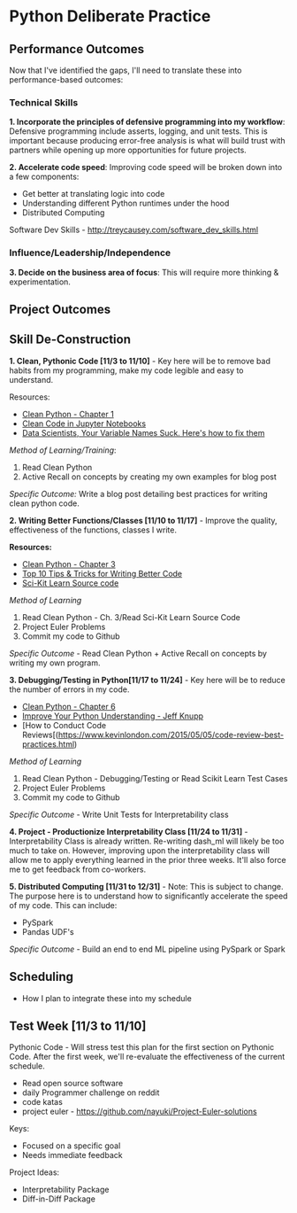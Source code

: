 # Python Deliberate Practice

## Performance Outcomes
Now that I've identified the gaps, I'll need to translate these into performance-based outcomes:

### Technical Skills
**1. Incorporate the principles of defensive programming into my workflow**: Defensive programming include asserts, logging, and unit tests. This is important because producing error-free analysis is what will build trust with partners while opening up more opportunities for future projects. 

**2. Accelerate code speed**: Improving code speed will be broken down into a few components:
- Get better at translating logic into code 
- Understanding different Python runtimes under the hood
- Distributed Computing 

Software Dev Skills - http://treycausey.com/software_dev_skills.html

### Influence/Leadership/Independence
**3. Decide on the business area of focus**: This will require more thinking & experimentation. 

## Project Outcomes 

## Skill De-Construction 
**1. Clean, Pythonic Code [11/3 to 11/10]** - Key here will be to remove bad habits from my programming, make my code legible and easy to understand. 

Resources:
- [Clean Python - Chapter 1](https://www.amazon.com/dp/1788996666?aaxitk=O0D8QewWcjJgRm12H9gWAw&pd_rd_i=1788996666&pf_rd_p=44fc3e0f-4b9e-4ed8-b33b-363a7257163d&hsa_cr_id=4159268800601&sb-ci-n=asinImage&sb-ci-v=https%3A%2F%2Fm.media-amazon.com%2Fimages%2FI%2F71aUCNW6ONL.jpg&sb-ci-a=1788996666)
- [Clean Code in Jupyter Notebooks](https://www.youtube.com/watch?time_continue=390&v=2QLgf2YLlus)
- [Data Scientists, Your Variable Names Suck. Here's how to fix them](https://towardsdatascience.com/data-scientists-your-variable-names-are-awful-heres-how-to-fix-them-89053d2855be)

*Method of Learning/Training*: 
1. Read Clean Python
2. Active Recall on concepts by creating my own examples for blog post

*Specific Outcome:* Write a blog post detailing best practices for writing clean python code. 

**2. Writing Better Functions/Classes [11/10 to 11/17]** - Improve the quality, effectiveness of the functions, classes I write. 

**Resources:** 
- [Clean Python - Chapter 3](https://www.amazon.com/dp/1788996666?aaxitk=O0D8QewWcjJgRm12H9gWAw&pd_rd_i=1788996666&pf_rd_p=44fc3e0f-4b9e-4ed8-b33b-363a7257163d&hsa_cr_id=4159268800601&sb-ci-n=asinImage&sb-ci-v=https%3A%2F%2Fm.media-amazon.com%2Fimages%2FI%2F71aUCNW6ONL.jpg&sb-ci-a=1788996666)
- [Top 10 Tips & Tricks for Writing Better Code](https://www.youtube.com/watch?v=C-gEQdGVXbk)
- [Sci-Kit Learn Source code](https://github.com/scikit-learn/scikit-learn/tree/master/sklearn)

*Method of Learning*
1. Read Clean Python - Ch. 3/Read Sci-Kit Learn Source Code 
2. Project Euler Problems 
3. Commit my code to Github

*Specific Outcome* - Read Clean Python + Active Recall on concepts by writing my own program.

**3. Debugging/Testing in Python[11/17 to 11/24]** - Key here will be to reduce the number of errors in my code. 

- [Clean Python - Chapter 6](https://www.amazon.com/dp/1788996666?aaxitk=O0D8QewWcjJgRm12H9gWAw&pd_rd_i=1788996666&pf_rd_p=44fc3e0f-4b9e-4ed8-b33b-363a7257163d&hsa_cr_id=4159268800601&sb-ci-n=asinImage&sb-ci-v=https%3A%2F%2Fm.media-amazon.com%2Fimages%2FI%2F71aUCNW6ONL.jpg&sb-ci-a=1788996666)
- [Improve Your Python Understanding - Jeff Knupp](https://jeffknupp.com/blog/2013/12/09/improve-your-python-understanding-unit-testing) 
- [How to Conduct Code Reviews[(https://www.kevinlondon.com/2015/05/05/code-review-best-practices.html)

*Method of Learning*
1. Read Clean Python - Debugging/Testing or Read Scikit Learn Test Cases 
2. Project Euler Problems 
3. Commit my code to Github 

*Specific Outcome* - Write Unit Tests for Interpretability class 

**4. Project - Productionize Interpretability Class [11/24 to 11/31]** - Interpretability Class is already written. Re-writing dash_ml will likely be too much to take on. However, improving upon the interpretability class will allow me to apply everything learned in the prior three weeks. It'll also force me to get feedback from co-workers. 

**5. Distributed Computing [11/31 to 12/31]** - Note: This is subject to change. The purpose here is to understand how to significantly accelerate the speed of my code. This can include:
- PySpark
- Pandas UDF's

*Specific Outcome* - Build an end to end ML pipeline using PySpark or Spark

## Scheduling 
- How I plan to integrate these into my schedule 

## Test Week [11/3 to 11/10]
Pythonic Code - Will stress test this plan for the first section on Pythonic Code. After the first week, we'll re-evaluate the effectiveness of the current schedule. 








- Read open source software 
- daily Programmer challenge on reddit 
- code katas 
- project euler - https://github.com/nayuki/Project-Euler-solutions

Keys:
- Focused on a specific goal 
- Needs immediate feedback 

Project Ideas: 
- Interpretability Package
- Diff-in-Diff Package 


